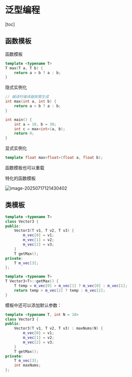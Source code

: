 # 泛型编程

[toc]

## 函数模板



函数模板

```cpp
template <typename T>
T max(T a, T b) {
    return a > b ? a : b;
}
```

隐式实例化

```cpp
// 编译时编译器按需生成
int max(int a, int b) {
    return a > b ? a : b;
}

int main() {
    int a = 10, b = 30;
    int c = max<int>(a, b);
    return 0;
}
```

显式实例化

```cpp
template float max<float>(float a, float b);
```



函数模板也可以重载

特化的函数模板

![image-20250717121430402](https://amonologue-image-bed.oss-cn-chengdu.aliyuncs.com/2024/202507171214878.png)



## 类模板

```cpp
template <typename T>
class Vector3 {
public:
    Vector3(T v1, T v2, T v3) {
        m_vec[0] = v1;
        m_vec[1] = v2;
        m_vec[2] = v3;
    }
    T getMax();
private:
    T m_vec[3];
};

template <typename T>
T Vector3<T>::getMax() {
    T temp = m_vec[0] > m_vec[1] ? m_vec[0] : m_vec[1];
    return temp > m_vec[2] ? temp : m_vec[2];
}
```



模板中还可以添加默认参数：

```cpp
template <typename T, int N = 10>
class Vector3 {
public:
    Vector3(T v1, T v2, T v3) : maxNums(N) {
        m_vec[0] = v1;
        m_vec[1] = v2;
        m_vec[2] = v3;
    }
    T getMax();
private:
    T m_vec[3];
    int maxNums;
};
```

